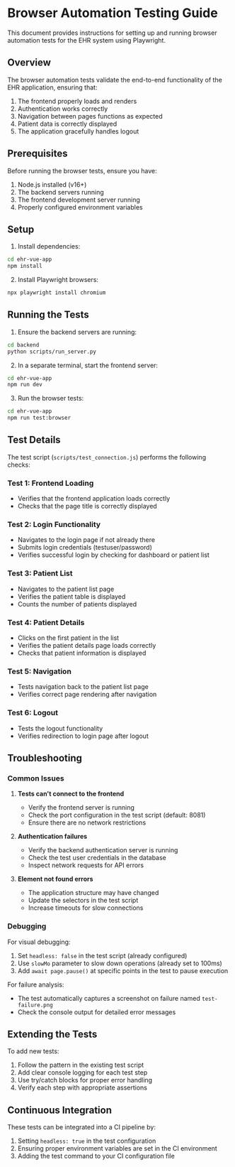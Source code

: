 # Browser Automation Testing Guide

This document provides instructions for setting up and running browser automation tests for the EHR system using Playwright.

## Overview

The browser automation tests validate the end-to-end functionality of the EHR application, ensuring that:

1. The frontend properly loads and renders
2. Authentication works correctly
3. Navigation between pages functions as expected
4. Patient data is correctly displayed
5. The application gracefully handles logout

## Prerequisites

Before running the browser tests, ensure you have:

1. Node.js installed (v16+)
2. The backend servers running
3. The frontend development server running
4. Properly configured environment variables

## Setup

1. Install dependencies:

```bash
cd ehr-vue-app
npm install
```

2. Install Playwright browsers:

```bash
npx playwright install chromium
```

## Running the Tests

1. Ensure the backend servers are running:

```bash
cd backend
python scripts/run_server.py
```

2. In a separate terminal, start the frontend server:

```bash
cd ehr-vue-app
npm run dev
```

3. Run the browser tests:

```bash
cd ehr-vue-app
npm run test:browser
```

## Test Details

The test script (`scripts/test_connection.js`) performs the following checks:

### Test 1: Frontend Loading
- Verifies that the frontend application loads correctly
- Checks that the page title is correctly displayed

### Test 2: Login Functionality
- Navigates to the login page if not already there
- Submits login credentials (testuser/password)
- Verifies successful login by checking for dashboard or patient list

### Test 3: Patient List
- Navigates to the patient list page
- Verifies the patient table is displayed
- Counts the number of patients displayed

### Test 4: Patient Details
- Clicks on the first patient in the list
- Verifies the patient details page loads correctly
- Checks that patient information is displayed

### Test 5: Navigation
- Tests navigation back to the patient list page
- Verifies correct page rendering after navigation

### Test 6: Logout
- Tests the logout functionality
- Verifies redirection to login page after logout

## Troubleshooting

### Common Issues

1. **Tests can't connect to the frontend**
   - Verify the frontend server is running
   - Check the port configuration in the test script (default: 8081)
   - Ensure there are no network restrictions

2. **Authentication failures**
   - Verify the backend authentication server is running
   - Check the test user credentials in the database
   - Inspect network requests for API errors

3. **Element not found errors**
   - The application structure may have changed
   - Update the selectors in the test script
   - Increase timeouts for slow connections

### Debugging

For visual debugging:

1. Set `headless: false` in the test script (already configured)
2. Use `slowMo` parameter to slow down operations (already set to 100ms)
3. Add `await page.pause()` at specific points in the test to pause execution

For failure analysis:

- The test automatically captures a screenshot on failure named `test-failure.png`
- Check the console output for detailed error messages

## Extending the Tests

To add new tests:

1. Follow the pattern in the existing test script
2. Add clear console logging for each test step
3. Use try/catch blocks for proper error handling
4. Verify each step with appropriate assertions

## Continuous Integration

These tests can be integrated into a CI pipeline by:

1. Setting `headless: true` in the test configuration
2. Ensuring proper environment variables are set in the CI environment
3. Adding the test command to your CI configuration file 